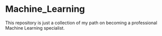 # Machine_Learning

This repository is just a collection of my path on becoming a professional Machine Learning specialist.
